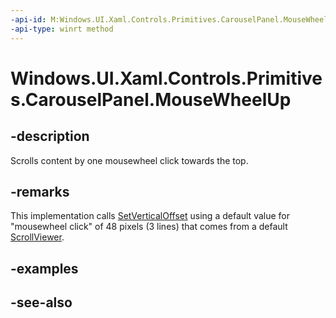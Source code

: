 ```yaml
---
-api-id: M:Windows.UI.Xaml.Controls.Primitives.CarouselPanel.MouseWheelUp
-api-type: winrt method
---
```


<!-- Method syntax
public void MouseWheelUp()
-->

# Windows.UI.Xaml.Controls.Primitives.CarouselPanel.MouseWheelUp

## -description
Scrolls content by one mousewheel click towards the top.



## -remarks
This implementation calls [SetVerticalOffset](carouselpanel_setverticaloffset_1333703417.md) using a default value for "mousewheel click" of 48 pixels (3 lines) that comes from a default [ScrollViewer](../windows.ui.xaml.controls/scrollviewer.md).

## -examples

## -see-also
